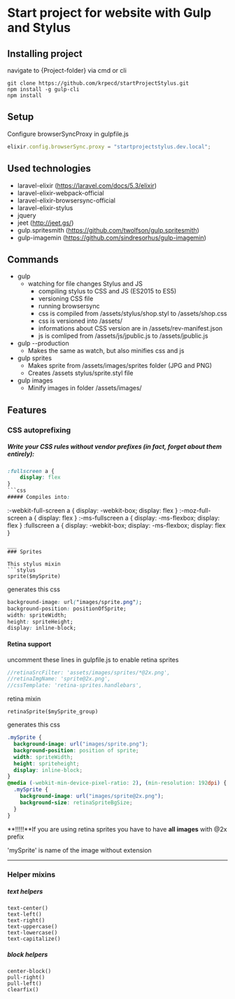 # Start project for website with Gulp and Stylus





## Installing project

navigate to {Project-folder} via cmd or cli
```
git clone https://github.com/krpecd/startProjectStylus.git
npm install -g gulp-cli
npm install
```

## Setup
Configure browserSyncProxy in gulpfile.js
```javascript
elixir.config.browserSync.proxy = "startprojectstylus.dev.local";
```


## Used technologies
-	laravel-elixir (https://laravel.com/docs/5.3/elixir)
-	laravel-elixir-webpack-official
-	laravel-elixir-browsersync-official
-	laravel-elixir-stylus
-	jquery
-	jeet (http://jeet.gs/)
-	gulp.spritesmith (https://github.com/twolfson/gulp.spritesmith)
-	gulp-imagemin (https://github.com/sindresorhus/gulp-imagemin)
	
## Commands


-	gulp
	-	watching for file changes Stylus and JS 
		-	compiling stylus to CSS and JS (ES2015 to ES5)
		-	versioning CSS file
		-	running browsersync
		-	css is compiled from /assets/stylus/shop.styl to /assets/shop.css
		-	css is versioned into /assets/ 
		-	informations about CSS version are in /assets/rev-manifest.json
		-	js is comliped from /assets/js/jpublic.js to /assets/jpublic.js
-	gulp --production
	-	Makes the same as watch, but also minifies css and js
-	gulp sprites
	-	Makes sprite from /assets/images/sprites folder (JPG and PNG)
	-	Creates /assets stylus/sprite.styl file
-	gulp images
	-	Minify images in folder /assets/images/	



## Features

### CSS autoprefixing
	
##### Write your CSS rules without vendor prefixes (in fact, forget about them entirely):
```css
:fullscreen a {
    display: flex
}
```css
##### Compiles into:
```
:-webkit-full-screen a {
    display: -webkit-box;
    display: flex
}
:-moz-full-screen a {
    display: flex
}
:-ms-fullscreen a {
    display: -ms-flexbox;
    display: flex
}
:fullscreen a {
    display: -webkit-box;
    display: -ms-flexbox;
    display: flex
}
```
___
### Sprites

This stylus mixin
```stylus
sprite($mySprite) 
```

generates this css 
```css
background-image: url("images/sprite.png");
background-position: positionOfSprite;
width: spriteWidth;
height: spriteHeight;
display: inline-block;
```

#### Retina support

uncomment these lines in gulpfile.js to enable retina sprites
```javascript
//retinaSrcFilter: 'assets/images/sprites/*@2x.png',
//retinaImgName: 'sprite@2x.png',
//cssTemplate: 'retina-sprites.handlebars',
```

retina mixin 
```stylus
retinaSprite($mySprite_group) 
```


generates this css 
```css
.mySprite {
  background-image: url("images/sprite.png");
  background-position: position of sprite;
  width: spriteWidth;
  height: spriteheight;
  display: inline-block;
}
@media (-webkit-min-device-pixel-ratio: 2), (min-resolution: 192dpi) {
  .mySprite {
    background-image: url("images/sprite@2x.png");
    background-size: retinaSpriteBgSize;
  }
}
```
**!!!!!**If you are using retina sprites you have to have **all images** with @2x prefix

'mySprite' is name of the image without extension
___



### Helper mixins

##### text helpers
```stylus
text-center()
text-left()
text-right()
text-uppercase()
text-lowercase()
text-capitalize()
```

##### block helpers
```stylus
center-block()
pull-right()
pull-left()
clearfix()
```